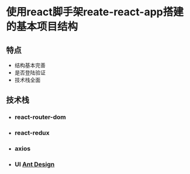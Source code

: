 # 使用react脚手架reate-react-app搭建的基本项目结构

## 特点
* 结构基本完善
* 是否登陆验证
* 技术栈全面

## 技术栈
* ### react-router-dom
* ### react-redux
* ### axios
* ### UI [Ant Design](https://ant.design/index-cn)
